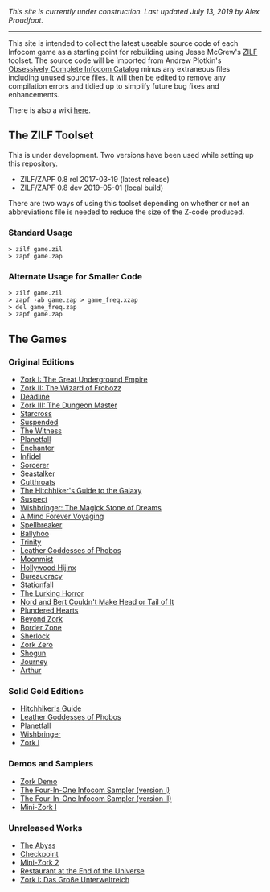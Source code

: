 *This site is currently under construction. Last updated July 13, 2019 by Alex Proudfoot.*

----

This site is intended to collect the latest useable source code of each Infocom game as a starting point for rebuilding using Jesse McGrew's [ZILF](https://bitbucket.org/jmcgrew/zilf/wiki/Home) toolset. The source code will be imported from Andrew Plotkin's [Obsessively Complete Infocom Catalog](https://eblong.com/infocom/) minus any extraneous files including unused source files. It will then be edited to remove any compilation errors and tidied up to simplify future bug fixes and enhancements.

There is also a wiki [here](https://github.com/the-infocom-files/the-infocom-files.github.io/wiki).

## The ZILF Toolset

This is under development. Two versions have been used while setting up this repository.

* ZILF/ZAPF 0.8 rel 2017-03-19 (latest release)
* ZILF/ZAPF 0.8 dev 2019-05-01 (local build)

There are two ways of using this toolset depending on whether or not an abbreviations file is needed to reduce the size of the Z-code produced.

### Standard Usage
~~~~
> zilf game.zil
> zapf game.zap
~~~~
### Alternate Usage for Smaller Code
~~~~
> zilf game.zil
> zapf -ab game.zap > game_freq.xzap
> del game_freq.zap
> zapf game.zap
~~~~

## The Games

### Original Editions

* [Zork I: The Great Underground Empire](https://the-infocom-files.github.io/zork1/)
* [Zork II: The Wizard of Frobozz](https://the-infocom-files.github.io/zork2/)
* [Deadline](https://the-infocom-files.github.io/deadline/)
* [Zork III: The Dungeon Master](https://the-infocom-files.github.io/zork3/)
* [Starcross](https://the-infocom-files.github.io/starcross/)
* [Suspended](https://the-infocom-files.github.io/suspended/)
* [The Witness](https://the-infocom-files.github.io/witness/)
* [Planetfall](https://the-infocom-files.github.io/planetfall/)
* [Enchanter](https://the-infocom-files.github.io/enchanter/)
* [Infidel](https://the-infocom-files.github.io/infidel/)
* [Sorcerer](https://the-infocom-files.github.io/sorcerer/)
* [Seastalker](https://the-infocom-files.github.io/seastalker/)
* [Cutthroats](https://the-infocom-files.github.io/cutthroats/)
* [The Hitchhiker's Guide to the Galaxy](https://the-infocom-files.github.io/hitchhiker/)
* [Suspect](https://the-infocom-files.github.io/suspect/)
* [Wishbringer: The Magick Stone of Dreams](https://the-infocom-files.github.io/wishbringer/)
* [A Mind Forever Voyaging](https://the-infocom-files.github.io/amfv/)
* [Spellbreaker](https://the-infocom-files.github.io/spellbreaker/)
* [Ballyhoo](https://the-infocom-files.github.io/ballyhoo/)
* [Trinity](https://the-infocom-files.github.io/trinity/)
* [Leather Goddesses of Phobos](https://the-infocom-files.github.io/leathergoddesses/)
* [Moonmist](https://the-infocom-files.github.io/moonmist/)
* [Hollywood Hijinx](https://the-infocom-files.github.io/hollywoodhijinx/)
* [Bureaucracy](https://the-infocom-files.github.io/bureaucracy/)
* [Stationfall](https://the-infocom-files.github.io/stationfall/)
* [The Lurking Horror](https://the-infocom-files.github.io/lurkinghorror/)
* [Nord and Bert Couldn't Make Head or Tail of It](https://the-infocom-files.github.io/nordandbert/)
* [Plundered Hearts](https://the-infocom-files.github.io/plunderedhearts/)
* [Beyond Zork](https://the-infocom-files.github.io/beyondzork/)
* [Border Zone](https://the-infocom-files.github.io/borderzone/)
* [Sherlock](https://the-infocom-files.github.io/sherlock/)
* [Zork Zero](https://the-infocom-files.github.io/zork0/)
* [Shogun](https://the-infocom-files.github.io/shogun/)
* [Journey](https://the-infocom-files.github.io/journey/)
* [Arthur](https://the-infocom-files.github.io/arthur/)

### Solid Gold Editions

* [Hitchhiker's Guide](https://the-infocom-files.github.io/hitchhiker-invclues/)
* [Leather Goddesses of Phobos](https://the-infocom-files.github.io/leathergoddesses-invclues/)
* [Planetfall](https://the-infocom-files.github.io/planetfall-invclues/)
* [Wishbringer](https://the-infocom-files.github.io/wishbringer-invclues/)
* [Zork I](https://the-infocom-files.github.io/zork1-invclues/)

### Demos and Samplers

* [Zork Demo]()
* [The Four-In-One Infocom Sampler (version I)]()
* [The Four-In-One Infocom Sampler (version II)]()
* [Mini-Zork I]()

### Unreleased Works

* [The Abyss]()
* [Checkpoint]()
* [Mini-Zork 2]()
* [Restaurant at the End of the Universe]()
* [Zork I: Das Große Unterweltreich]()
